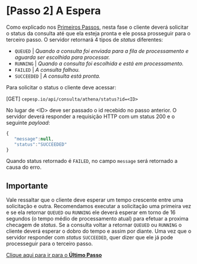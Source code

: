 # [Passo 2] A Espera
Como explicado nos [Primeiros Passos](01_PrimeirosPassos.md), nesta fase o cliente deverá solicitar o status da consulta até que ela esteja pronta e ele possa prosseguir para o terceiro passo.
O servidor retornará 4 tipos de _status_ diferentes:

- `QUEUED` | _Quando a consulta foi enviada para a fila de processamento e aguarda ser escolhida para processar._
- `RUNNING` | _Quando a consulta foi escolhida e está em processamento._
- `FAILED` | _A consulta falhou._
- `SUCCEEDED` | _A consulta está pronta._

Para solicitar o status o cliente deve acessar:

[GET] `cepesp.io/api/consulta/athena/status?id=<ID>`

No lugar de \<ID\> deve ser passado o id recebido no passo anterior. O servidor deverá responder a requisição HTTP com um status 200 e o seguinte _payload_:

```js
{
   "message":null,
   "status":"SUCCEEDED"
}
```
Quando status retornado é `FAILED`, no campo `message` será retornado a causa do erro.

## Importante
Vale ressaltar que o cliente deve esperar um tempo crescente entre uma solicitação e outra. 
Recomendamos executar a solicitação uma primeira vez e se ela retornar `QUEUED` ou `RUNNING` ele deverá esperar em torno de 16 segundos (o tempo médio de processamento atual) para efetuar a proxima checagem de _status_. 
Se a consulta voltar a retornar `QUEUED` ou `RUNNING` o cliente deverá esperar o dobro do tempo e assim por diante.
Uma vez que o servidor responder com _status_ `SUCCEEDED`, quer dizer que ele já pode processeguir para o terceiro passo.

[Clique aqui para ir para o **Último Passo**](04_Resultado.md)
